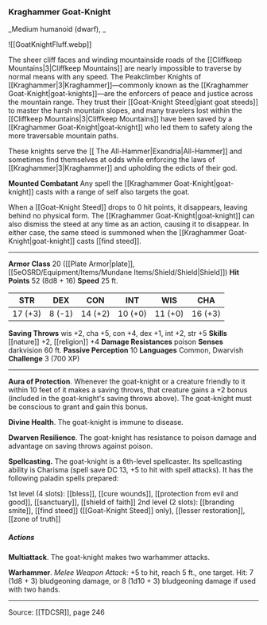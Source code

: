 ### Kraghammer Goat-Knight
_Medium humanoid (dwarf), _

![[GoatKnightFluff.webp]]

The sheer cliff faces and winding mountainside roads of the [[Cliffkeep Mountains|3|Cliffkeep Mountains]] are nearly impossible to traverse by normal means with any speed. The Peakclimber Knights of [[Kraghammer|3|Kraghammer]]—commonly known as the [[Kraghammer Goat-Knight|goat-knights]]—are the enforcers of peace and justice across the mountain range. They trust their [[Goat-Knight Steed|giant goat steeds]] to master the harsh mountain slopes, and many travelers lost within the [[Cliffkeep Mountains|3|Cliffkeep Mountains]] have been saved by a [[Kraghammer Goat-Knight|goat-knight]] who led them to safety along the more traversable mountain paths.

These knights serve the [[ The All-Hammer|Exandria|All-Hammer]] and sometimes find themselves at odds while enforcing the laws of [[Kraghammer|3|Kraghammer]] and upholding the edicts of their god.

**Mounted Combatant** Any spell the [[Kraghammer Goat-Knight|goat-knight]] casts with a range of self also targets the goat.

When a [[Goat-Knight Steed]] drops to 0 hit points, it disappears, leaving behind no physical form. The [[Kraghammer Goat-Knight|goat-knight]] can also dismiss the steed at any time as an action, causing it to disappear. In either case, the same steed is summoned when the [[Kraghammer Goat-Knight|goat-knight]] casts [[find steed]].




---

**Armor Class** 20 ([[Plate Armor|plate]], [[5eOSRD/Equipment/Items/Mundane Items/Shield/Shield|Shield]])
**Hit Points** 52 (8d8 + 16)
**Speed** 25 ft.

| STR     | DEX     | CON     | INT     | WIS     | CHA     |
|---------|---------|---------|---------|---------|---------|
| 17 (+3) | 8 (-1) | 14 (+2) | 10 (+0) | 11 (+0) | 16 (+3) |

**Saving Throws** wis +2, cha +5, con +4, dex +1, int +2, str +5
**Skills** [[nature]] +2, [[religion]] +4
**Damage Resistances** poison
**Senses** darkvision 60 ft.
**Passive Perception** 10
**Languages** Common, Dwarvish
**Challenge** 3 (700 XP)

---

**Aura of Protection**. Whenever the goat-knight or a creature friendly to it within 10 feet of it makes a saving throws, that creature gains a +2 bonus (included in the goat-knight's saving throws above). The goat-knight must be conscious to grant and gain this bonus.

**Divine Health**. The goat-knight is immune to disease.

**Dwarven Resilience**. The goat-knight has resistance to poison damage and advantage on saving throws against poison.

**Spellcasting.** The goat-knight is a 6th-level spellcaster. Its spellcasting ability is Charisma (spell save DC 13, +5 to hit with spell attacks). It has the following paladin spells prepared:

1st level (4 slots): [[bless]], [[cure wounds]], [[protection from evil and good]], [[sanctuary]], [[shield of faith]]
2nd level (2 slots): [[branding smite]], [[find steed]] ([[Goat-Knight Steed]] only), [[lesser restoration]], [[zone of truth]]

##### Actions
**Multiattack**. The goat-knight makes two warhammer attacks.

**Warhammer**. _Melee Weapon Attack:_ +5 to hit, reach 5 ft., one target. Hit: 7 (1d8 + 3) bludgeoning damage, or 8 (1d10 + 3) bludgeoning damage if used with two hands.


---

Source: [[TDCSR]], page 246